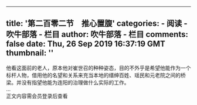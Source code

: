 
---
title: '第二百零二节　推心置腹'
categories: 
    - 阅读
    - 吹牛部落 - 栏目
author: 吹牛部落 - 栏目
comments: false
date: Thu, 26 Sep 2019 16:37:19 GMT
thumbnail: ''
---

<div>   
他看这面前的老人，原本他对崔世召的种种姿态，目的不外乎是希望他能作为一个标杆人物，借用他的名望和关系来充当本地的缙绅百姓、瑶民和元老院之间的桥梁。并没有指望他能为连阳的治理做什么实际的工作。<br>...<br>正文内容需会员登录后查看  
</div>
            